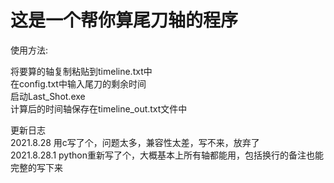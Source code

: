 <h1>这是一个帮你算尾刀轴的程序</h1>  
使用方法:  

将要算的轴复制粘贴到timeline.txt中  
在config.txt中输入尾刀的剩余时间  
启动Last_Shot.exe  
计算后的时间轴保存在timeline_out.txt文件中  

更新日志  
	2021.8.28 用c写了个，问题太多，兼容性太差，写不来，放弃了  
	2021.8.28.1 python重新写了个，大概基本上所有轴都能用，包括换行的备注也能完整的写下来  
